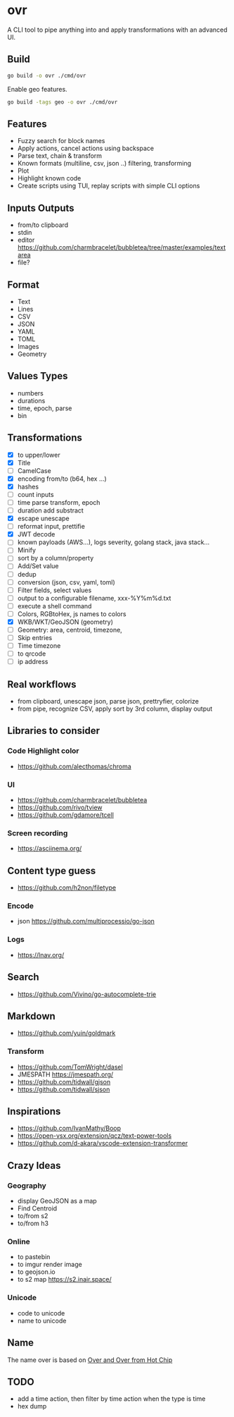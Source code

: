 # ovr

A CLI tool to pipe anything into and apply transformations with an advanced UI.

## Build
```sh
go build -o ovr ./cmd/ovr
```

Enable geo features.
```sh
go build -tags geo -o ovr ./cmd/ovr
```
## Features
- Fuzzy search for block names
- Apply actions, cancel actions using backspace
- Parse text, chain & transform
- Known formats (multiline, csv, json ..) filtering, transforming
- Plot 
- Highlight known code
- Create scripts using TUI, replay scripts with simple CLI options

## Inputs Outputs
- from/to clipboard
- stdin
- editor https://github.com/charmbracelet/bubbletea/tree/master/examples/textarea
- file?


## Format

- Text
- Lines
- CSV
- JSON
- YAML
- TOML
- Images
- Geometry

## Values Types

- numbers
- durations
- time, epoch, parse
- bin



## Transformations

- [X] to upper/lower
- [X] Title
- [ ] CamelCase
- [X] encoding from/to (b64, hex ...)
- [X] hashes
- [ ] count inputs
- [ ] time parse transform, epoch 
- [ ] duration add substract
- [X] escape unescape
- [ ] reformat input, prettifie
- [X] JWT decode
- [ ] known payloads (AWS...), logs severity, golang stack, java stack...
- [ ] Minify 
- [ ] sort by a column/property
- [ ] Add/Set value
- [ ] dedup
- [ ] conversion (json, csv, yaml, toml)
- [ ] Filter fields, select values
- [ ] output to a configurable filename, xxx-%Y%m%d.txt
- [ ] execute a shell command
- [ ] Colors, RGBtoHex, js names to colors
- [X] WKB/WKT/GeoJSON (geometry)
- [ ] Geometry: area, centroid, timezone, 
- [ ] Skip entries
- [ ] Time timezone
- [ ] to qrcode
- [ ] ip address

## Real workflows

- from clipboard, unescape json, parse json, prettryfier, colorize
- from pipe, recognize CSV, apply sort by 3rd column, display output

## Libraries to consider

### Code Highlight color

- https://github.com/alecthomas/chroma

### UI

- https://github.com/charmbracelet/bubbletea 
- https://github.com/rivo/tview
- https://github.com/gdamore/tcell

### Screen recording

- https://asciinema.org/


## Content type guess

- https://github.com/h2non/filetype

### Encode

- json https://github.com/multiprocessio/go-json

### Logs

- https://lnav.org/

## Search

- https://github.com/Vivino/go-autocomplete-trie

## Markdown

- https://github.com/yuin/goldmark

### Transform

- https://github.com/TomWright/dasel
- JMESPATH https://jmespath.org/
- https://github.com/tidwall/gjson
- https://github.com/tidwall/sjson

## Inspirations

- https://github.com/IvanMathy/Boop
- https://open-vsx.org/extension/qcz/text-power-tools
- https://github.com/d-akara/vscode-extension-transformer

## Crazy Ideas

### Geography

- display GeoJSON as a map
- Find Centroid
- to/from s2
- to/from h3

### Online

- to pastebin
- to imgur render image
- to geojson.io
- to s2 map https://s2.inair.space/

### Unicode

- code to unicode
- name to unicode
## Name

The name over is based on [Over and Over from Hot Chip](https://www.youtube.com/watch?v=pDJKgi2e-Aw)

## TODO

- add a time action, then filter by time action when the type is time
- hex dump
